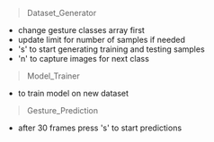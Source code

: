> Dataset_Generator
- change gesture classes array first
- update limit for number of samples if needed
- 's' to start generating training and testing samples
- 'n' to capture images for next class

> Model_Trainer
- to train model on new dataset

> Gesture_Prediction
- after 30 frames press 's' to start predictions
